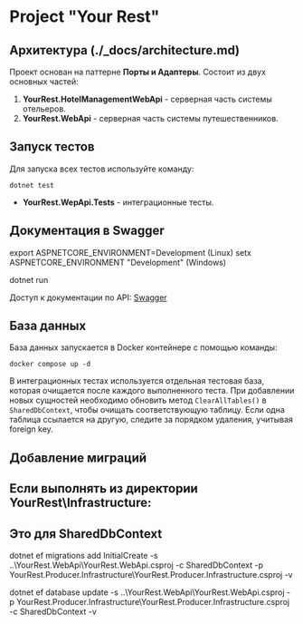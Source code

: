 # Project "Your Rest"

## Архитектура (./_docs/architecture.md)

Проект основан на паттерне **Порты и Адаптеры**.
Состоит из двух основных частей:
1. **YourRest.HotelManagementWebApi** - серверная часть системы отельеров.
2. **YourRest.WebApi** - серверная часть системы путешественников.

## Запуск тестов

Для запуска всех тестов используйте команду:

```
dotnet test

```
- **YourRest.WepApi.Tests** - интеграционные тесты.

## Документация в Swagger

export ASPNETCORE_ENVIRONMENT=Development (Linux)
setx ASPNETCORE_ENVIRONMENT "Development" (Windows)

dotnet run

Доступ к документации по API: [Swagger](http://localhost:5201/swagger/index.html)

## База данных

База данных запускается в Docker контейнере с помощью команды:

```
docker compose up -d
```
В интеграционных тестах используется отдельная тестовая база, которая очищается после каждого выполненного теста. При добавлении новых сущностей необходимо обновить метод `ClearAllTables()` в `SharedDbContext`, чтобы очищать соответствующую таблицу. Если одна таблица ссылается на другую, следите за порядком удаления, учитывая foreign key.

## Добавление миграций
## Если выполнять из директории YourRest\Infrastructure:
## Это для SharedDbContext
dotnet ef migrations add InitialCreate -s ..\YourRest.WebApi\YourRest.WebApi.csproj -c SharedDbContext -p YourRest.Producer.Infrastructure\YourRest.Producer.Infrastructure.csproj -v

dotnet ef database update -s ..\YourRest.WebApi\YourRest.WebApi.csproj -p YourRest.Producer.Infrastructure\YourRest.Producer.Infrastructure.csproj -c SharedDbContext -v
